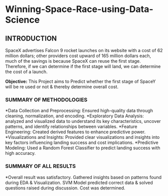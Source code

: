# Winning-Space-Race-using-Data-Science
## INTRODUCTION
SpaceX advertises Falcon 9 rocket launches on its website with a cost of 62 million dollars; other providers cost upward of 165 million dollars each, much of the savings is because SpaceX can reuse the first stage. Therefore, if we can determine if the first stage will land, we can determine the cost of a launch.

**Objective:** This Project aims to Predict whether the first stage of SpaceY will be re used or not & thereby determine overall cost.

### SUMMARY OF METHODOLOGIES
*Data Collection and Preprocessing: Ensured high-quality data through cleaning, normalization, and encoding.
*Exploratory Data Analysis: analyzed and visualized data to understand its key characteristics, uncover patterns, and identify relationships between variables.
*Feature Engineering: Created derived features to enhance predictive power.
*Visualizations and Insights: Provided clear visualizations and insights into key factors influencing landing success and cost implications.
*Predictive Modeling: Used a Random Forest Classifier to predict landing success with high accuracy.

### SUMMARY OF ALL RESULTS
*Overall result was satisfactory. Gathered insights based on patterns found during EDA & Visualization. SVM Model predicted correct data & solved questions raised during discussion. Cost was determined.


